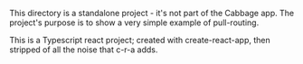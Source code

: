 
This directory is a standalone project  - it's not part of the Cabbage app. 
The project's purpose is to show a very simple example of pull-routing.


This is a Typescript react project; created with create-react-app, 
then stripped of all the noise that c-r-a adds.